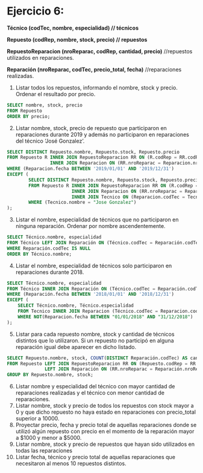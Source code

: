 # Ejercicio 6:

**Técnico (codTec, nombre, especialidad) // técnicos**

**Repuesto (codRep, nombre, stock, precio) // repuestos**

**RepuestoReparacion (nroReparac, codRep, cantidad, precio)** //repuestos utilizados en
reparaciones.

**Reparación (nroReparac, codTec, precio_total, fecha)** //reparaciones realizadas.

1. Listar todos los repuestos, informando el nombre, stock y precio. Ordenar el
resultado por precio.

```sql
SELECT nombre, stock, precio
FROM Repuesto
ORDER BY precio;
```

2. Listar nombre, stock, precio de repuesto que participaron en reparaciones durante
2019 y además no participaron en reparaciones del técnico ‘José Gonzalez’.

```sql
SELECT DISTINCT Repuesto.nombre, Repuesto.stock, Repuesto.precio
FROM Repuesto R INNER JOIN RepuestoReparacion RR ON (R.codRep = RR.codRep)
                INNER JOIN Reparacion ON (RR.nroReparac = Reparacion.nroReparac)
WHERE (Reparacion.fecha BETWEEN '2019/01/01' AND '2019/12/31')
EXCEPT (
        SELECT DISTINCT Repuesto.nombre, Repuesto.stock, Repuesto.precio
        FROM Repuesto R INNER JOIN RepuestoReparacion RR ON (R.codRep = RR.codRep)
                        INNER JOIN Reparacion ON (RR.nroReparac = Reparacion.nroReparac)
                        INNER JOIN Tecnico ON (Reparacion.codTec = Tecnico.codTec)
        WHERE (Tecnico.nombre = "Jose Gonzalez")
);
```

3. Listar el nombre, especialidad de técnicos que no participaron en ninguna
reparación. Ordenar por nombre ascendentemente.

```sql
SELECT Técnico.nombre, especialidad
FROM Técnico LEFT JOIN Reparación ON (Técnico.codTec = Reparación.codTec)
WHERE Reparación.codTec IS NULL
ORDER BY Técnico.nombre;
```

4. Listar el nombre, especialidad de técnicos solo participaron en reparaciones durante 2018.

```sql
SELECT Técnico.nombre, especialidad
FROM Técnico INNER JOIN Reparación ON (Técnico.codTec = Reparación.codTec)
WHERE (Reparación.fecha BETWEEN '2018/01/01' AND '2018/12/31')
EXCEPT (
    SELECT Técnico.nombre, Técnico.especialidad
    FROM Tecnico INNER JOIN Reparacion (Técnico.codTec = Reparacion.codTec)
    WHERE NOT(Reparacion.fecha BETWEEN "01/01/2018" AND "31/12/2018")
);
```

5. Listar para cada repuesto nombre, stock y cantidad de técnicos distintos que lo
utilizaron. Si un repuesto no participó en alguna reparación igual debe aparecer en
dicho listado.

```sql
SELECT Repuesto.nombre, stock, COUNT(DISTINCT Reparación.codTec) AS cantidad_tecnicos
FROM Repuesto LEFT JOIN RepuestoReparacion RR ON (Repuesto.codRep = RR.codRep)
              LEFT JOIN Reparación ON (RR.nroReparac = Reparación.nroReparac)
GROUP BY Repuesto.nombre, stock;
```

6. Listar nombre y especialidad del técnico con mayor cantidad de reparaciones
realizadas y el técnico con menor cantidad de reparaciones.
7. Listar nombre, stock y precio de todos los repuestos con stock mayor a 0 y que
dicho repuesto no haya estado en reparaciones con precio_total superior a 10000.
8. Proyectar precio, fecha y precio total de aquellas reparaciones donde se utilizó algún
repuesto con precio en el momento de la reparación mayor a $1000 y menor a
$5000.
9. Listar nombre, stock y precio de repuestos que hayan sido utilizados en todas las
reparaciones
10. Listar fecha, técnico y precio total de aquellas reparaciones que necesitaron al
menos 10 repuestos distintos.
